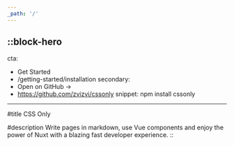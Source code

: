 ```yaml
---
_path: '/'
---
```


::block-hero
---
cta:
  - Get Started
  - /getting-started/installation
secondary:
  - Open on GitHub →
  - https://github.com/zvizvi/cssonly
snippet: npm install cssonly
---

#title
CSS Only

#description
Write pages in markdown, use Vue components and enjoy the power of Nuxt with a blazing fast developer experience.
::
